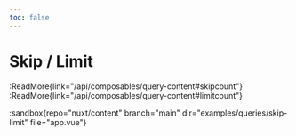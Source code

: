 ```yaml
---
toc: false
---
```


# Skip / Limit

:ReadMore{link="/api/composables/query-content#skipcount"}
:ReadMore{link="/api/composables/query-content#limitcount"}

:sandbox{repo="nuxt/content" branch="main" dir="examples/queries/skip-limit" file="app.vue"}
